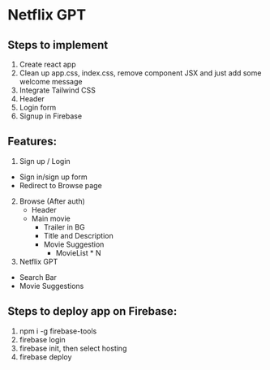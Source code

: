 # Netflix GPT

## Steps to implement
1. Create react app
2. Clean up app.css, index.css, remove component JSX and just add some welcome message
3. Integrate Tailwind CSS
4. Header
5. Login form
6. Signup in Firebase


## Features:
1. Sign up / Login
  - Sign in/sign up form
  - Redirect to Browse page
2. Browse (After auth)
    - Header
    - Main movie
      - Trailer in BG
      - Title and Description
      - Movie Suggestion
        - MovieList * N
3. Netflix GPT
  - Search Bar
  - Movie Suggestions


## Steps to deploy app on Firebase:
1. npm i -g firebase-tools
2. firebase login
3. firebase init, then select hosting
4. firebase deploy